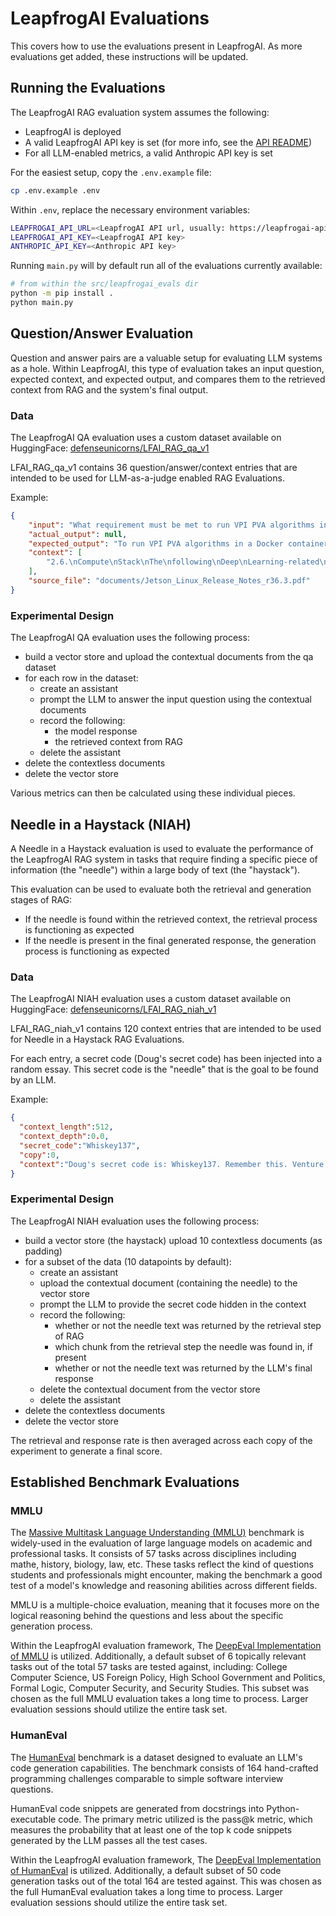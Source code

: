 # LeapfrogAI Evaluations

This covers how to use the evaluations present in LeapfrogAI. As more evaluations get added, these instructions will be updated.

## Running the Evaluations
The LeapfrogAI RAG evaluation system assumes the following:

- LeapfrogAI is deployed
- A valid LeapfrogAI API key is set (for more info, see the [API README](/src/leapfrogai_api/README.md))
- For all LLM-enabled metrics, a valid Anthropic API key is set

For the easiest setup, copy the `.env.example` file:

```bash
cp .env.example .env
```

Within `.env`, replace the necessary environment variables:

```bash
LEAPFROGAI_API_URL=<LeapfrogAI API url, usually: https://leapfrogai-api.uds.dev/openai/v1 for development>
LEAPFROGAI_API_KEY=<LeapfrogAI API key>
ANTHROPIC_API_KEY=<Anthropic API key>
```

Running `main.py` will by default run all of the evaluations currently available:

```bash
# from within the src/leapfrogai_evals dir
python -m pip install .
python main.py
```

## Question/Answer Evaluation

Question and answer pairs are a valuable setup for evaluating LLM systems as a hole. Within LeapfrogAI, this type of evaluation takes an input question, expected context, and expected output, and compares them to the retrieved context from RAG and the system's final output.

### Data
The LeapfrogAI QA evaluation uses a custom dataset available on HuggingFace: [defenseunicorns/LFAI_RAG_qa_v1](https://huggingface.co/datasets/defenseunicorns/LFAI_RAG_qa_v1)

LFAI_RAG_qa_v1 contains 36 question/answer/context entries that are intended to be used for LLM-as-a-judge enabled RAG Evaluations.

Example:

```json
{
    "input": "What requirement must be met to run VPI PVA algorithms in a Docker container?",
    "actual_output": null,
    "expected_output": "To run VPI PVA algorithms in a Docker container, the same VPI version must be installed on the Docker host.",
    "context": [
        "2.6.\nCompute\nStack\nThe\nfollowing\nDeep\nLearning-related\nissues\nare\nnoted\nin\nthis\nrelease.\nIssue\nDescription\n4564075\nTo\nrun\nVPI\nPVA\nalgorithms\nin\na\ndocker\ncontainer,\nthe\nsame\nVPI\nversion\nhas\nto\nbe\ninstalled\non \nthe\ndocker\nhost.\n2.7.\nDeepstream\nIssue\nDescription\n4325898\nThe\npipeline\ngets\nstuck\nfor\nmulti\u0000lesrc\nwhen\nusing\nnvv4l2decoder.\nDS\ndevelopers\nuse \nthe\npipeline\nto\nrun\ndecode\nand\ninfer\njpeg\nimages.\nNVIDIA\nJetson\nLinux\nRelease\nNotes\nRN_10698-r36.3\n|\n11"
    ],
    "source_file": "documents/Jetson_Linux_Release_Notes_r36.3.pdf"
}
```

### Experimental Design
The LeapfrogAI QA evaluation uses the following process:

- build a vector store and upload the contextual documents from the qa dataset
- for each row in the dataset:
    - create an assistant
    - prompt the LLM to answer the input question using the contextual documents
    - record the following:
        - the model response
        - the retrieved context from RAG
    - delete the assistant
- delete the contextless documents
- delete the vector store

Various metrics can then be calculated using these individual pieces.

## Needle in a Haystack (NIAH)

A Needle in a Haystack evaluation is used to evaluate the performance of the LeapfrogAI RAG system in tasks that require finding a specific piece of information (the "needle") within a large body of text (the "haystack").

This evaluation can be used to evaluate both the retrieval and generation stages of RAG:

- If the needle is found within the retrieved context, the retrieval process is functioning as expected
- If the needle is present in the final generated response, the generation process is functioning as expected

### Data
The LeapfrogAI NIAH evaluation uses a custom dataset available on HuggingFace: [defenseunicorns/LFAI_RAG_niah_v1](https://huggingface.co/datasets/defenseunicorns/LFAI_RAG_niah_v1)

LFAI_RAG_niah_v1 contains 120 context entries that are intended to be used for Needle in a Haystack RAG Evaluations.

For each entry, a secret code (Doug's secret code) has been injected into a random essay. This secret code is the "needle" that is the goal to be found by an LLM.

Example:

```json
{
  "context_length":512,
  "context_depth":0.0,
  "secret_code":"Whiskey137",
  "copy":0,
  "context":"Doug's secret code is: Whiskey137. Remember this. Venture funding works like gears. A typical startup goes through several rounds of funding, and at each round you want to take just enough money to reach the speed where you can shift into the next gear.\n\nFew startups get it quite right. Many are underfunded. A few are overfunded, which is like trying to start driving in third gear."
}
```

### Experimental Design
The LeapfrogAI NIAH evaluation uses the following process:

- build a vector store (the haystack) upload 10 contextless documents (as padding)
- for a subset of the data (10 datapoints by default):
    - create an assistant
    - upload the contextual document (containing the needle) to the vector store
    - prompt the LLM to provide the secret code hidden in the context
    - record the following:
        - whether or not the needle text was returned by the retrieval step of RAG
        - which chunk from the retrieval step the needle was found in, if present
        - whether or not the needle text was returned by the LLM's final response
    - delete the contextual document from the vector store
    - delete the assistant
- delete the contextless documents
- delete the vector store

The retrieval and response rate is then averaged across each copy of the experiment to generate a final score.

## Established Benchmark Evaluations

### MMLU

The [Massive Multitask Language Understanding (MMLU)](https://arxiv.org/abs/2009.03300) benchmark is widely-used in the evaluation of large language models on academic and professional tasks. It consists of 57 tasks across disciplines including mathe, history, biology, law, etc. These tasks reflect the kind of questions students and professionals might encounter, making the benchmark a good test of a model's knowledge and reasoning abilities across different fields.

MMLU is a multiple-choice evaluation, meaning that it focuses more on the logical reasoning behind the questions and less about the specific generation process.

Within the LeapfrogAI evaluation framework, The [DeepEval Implementation of MMLU](https://docs.confident-ai.com/docs/benchmarks-mmlu) is utilized. Additionally, a default subset of 6 topically relevant tasks out of the total 57 tasks are tested against, including: College Computer Science, US Foreign Policy, High School Government and Politics, Formal Logic, Computer Security, and Security Studies. This subset was chosen as the full MMLU evaluation takes a long time to process. Larger evaluation sessions should utilize the entire task set.

### HumanEval

The [HumanEval](https://github.com/openai/human-eval) benchmark is a dataset designed to evaluate an LLM's code generation capabilities. The benchmark consists of 164 hand-crafted programming challenges comparable to simple software interview questions.

HumanEval code snippets are generated from docstrings into Python-executable code. The primary metric utilized is the pass@k metric, which measures the probability that at least one of the top k code snippets generated by the LLM passes all the test cases.

Within the LeapfrogAI evaluation framework, The [DeepEval Implementation of HumanEval](https://docs.confident-ai.com/docs/benchmarks-human-eval) is utilized. Additionally, a default subset of 50 code generation tasks out of the total 164 are tested against. This was chosen as the full HumanEval evaluation takes a long time to process. Larger evaluation sessions should utilize the entire task set.
